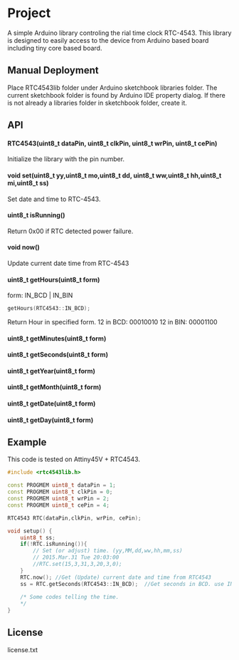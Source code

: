 # Project
A simple Arduino library controling the rial time clock RTC-4543. 
This library is designed to easily access to the device from Arduino based board including tiny core based board.

## Manual Deployment

Place RTC4543lib folder under Arduino sketchbook libraries folder. The current sketchbook folder is found by Arduino IDE property dialog. If there is not already a libraries folder in sketchbook folder, create it.

## API

#### RTC4543(uint8_t dataPin, uint8_t clkPin, uint8_t wrPin, uint8_t cePin)
Initialize the library with the pin number.

#### void set(uint8_t yy,uint8_t mo,uint8_t dd, uint8_t ww,uint8_t hh,uint8_t mi,uint8_t ss)
Set date and time to RTC-4543.

#### uint8_t isRunning()
Return 0x00 if RTC detected power failure.

#### void now()
Update current date time from RTC-4543

#### uint8_t getHours(uint8_t form)
form: IN_BCD | IN_BIN
```C++
getHours(RTC4543::IN_BCD);
```
Return Hour in specified form.
12 in BCD: 00010010
12 in BIN: 00001100

#### uint8_t getMinutes(uint8_t form)

#### uint8_t getSeconds(uint8_t form)

#### uint8_t getYear(uint8_t form)

#### uint8_t getMonth(uint8_t form)

#### uint8_t getDate(uint8_t form)

#### uint8_t getDay(uint8_t form)


## Example

This code is tested on Attiny45V + RTC4543.

```C++
#include <rtc4543lib.h>

const PROGMEM uint8_t dataPin = 1;
const PROGMEM uint8_t clkPin = 0;
const PROGMEM uint8_t wrPin = 2;
const PROGMEM uint8_t cePin = 4;

RTC4543 RTC(dataPin,clkPin, wrPin, cePin);

void setup() {
	uint8_t ss;
	if(!RTC.isRunning()){
		// Set (or adjust) time. (yy,MM,dd,ww,hh,mm,ss)
		// 2015.Mar.31 Tue 20:03:00
		//RTC.set(15,3,31,3,20,3,0);
	}
	RTC.now(); //Get (Update) current date and time from RTC4543
	ss = RTC.getSeconds(RTC4543::IN_BCD);  //Get seconds in BCD. use IN_BIN for bin value.
    
    /* Some codes telling the time.
    */
}

```

## License
license.txt
